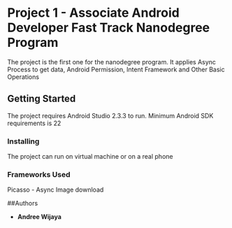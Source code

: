 # Project 1 - Associate Android Developer Fast Track Nanodegree Program
The project is the first one for the nanodegree program. It applies Async Process to get data, Android Permission, Intent Framework and Other Basic Operations

## Getting Started
The project requires Android Studio 2.3.3 to run.
Minimum Android SDK requirements is 22

### Installing
The project can run on virtual machine or on a real phone

### Frameworks Used
Picasso - Async Image download

##Authors
* **Andree Wijaya**